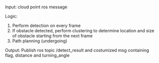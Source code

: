 Input:
cloud point ros message

Logic:
1. Perform detection on every frame
2. If obstacle detected, perform clustering to determine location and size of obstacle starting from the next frame
3. Path planning (undergoing)

Output:
Publish ros topic /detect_result and costumized msg containing flag, distance and turning_angle
